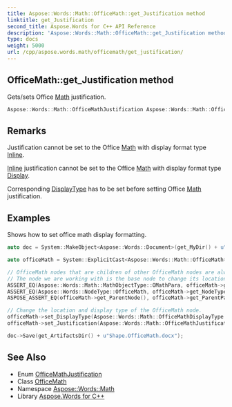 ```yaml
---
title: Aspose::Words::Math::OfficeMath::get_Justification method
linktitle: get_Justification
second_title: Aspose.Words for C++ API Reference
description: 'Aspose::Words::Math::OfficeMath::get_Justification method. Gets/sets Office Math justification in C++.'
type: docs
weight: 5000
url: /cpp/aspose.words.math/officemath/get_justification/
---
```

## OfficeMath::get_Justification method


Gets/sets Office [Math](../../) justification.

```cpp
Aspose::Words::Math::OfficeMathJustification Aspose::Words::Math::OfficeMath::get_Justification()
```

## Remarks


Justification cannot be set to the Office [Math](../../) with display format type [Inline](../../officemathdisplaytype/).

[Inline](../../../aspose.words/inline/) justification cannot be set to the Office [Math](../../) with display format type [Display](../../officemathdisplaytype/).

Corresponding [DisplayType](../get_displaytype/) has to be set before setting Office [Math](../../) justification.

## Examples



Shows how to set office math display formatting. 
```cpp
auto doc = System::MakeObject<Aspose::Words::Document>(get_MyDir() + u"Office math.docx");

auto officeMath = System::ExplicitCast<Aspose::Words::Math::OfficeMath>(doc->GetChild(Aspose::Words::NodeType::OfficeMath, 0, true));

// OfficeMath nodes that are children of other OfficeMath nodes are always inline.
// The node we are working with is the base node to change its location and display type.
ASSERT_EQ(Aspose::Words::Math::MathObjectType::OMathPara, officeMath->get_MathObjectType());
ASSERT_EQ(Aspose::Words::NodeType::OfficeMath, officeMath->get_NodeType());
ASPOSE_ASSERT_EQ(officeMath->get_ParentNode(), officeMath->get_ParentParagraph());

// Change the location and display type of the OfficeMath node.
officeMath->set_DisplayType(Aspose::Words::Math::OfficeMathDisplayType::Display);
officeMath->set_Justification(Aspose::Words::Math::OfficeMathJustification::Left);

doc->Save(get_ArtifactsDir() + u"Shape.OfficeMath.docx");
```

## See Also

* Enum [OfficeMathJustification](../../officemathjustification/)
* Class [OfficeMath](../)
* Namespace [Aspose::Words::Math](../../)
* Library [Aspose.Words for C++](../../../)
